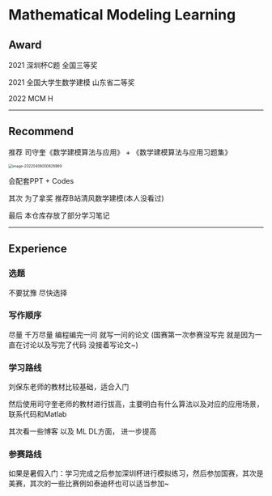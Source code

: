 # Mathematical Modeling Learning

##  Award

2021 深圳杯C题 全国三等奖

2021 全国大学生数学建模 山东省二等奖

2022 MCM H

---

## Recommend

推荐 司守奎《数学建模算法与应用》 + 《数学建模算法与应用习题集》

<img src="https://vvtorres.oss-cn-beijing.aliyuncs.com/image-20220406000826969.png" alt="image-20220406000826969" style="zoom: 50%;" />

会配套PPT + Codes

其次 为了拿奖 推荐B站清风数学建模(本人没看过)

最后 本仓库存放了部分学习笔记

---

## Experience

### 选题

不要犹豫 尽快选择

### 写作顺序

尽量 千万尽量 编程编完一问 就写一问的论文 (国赛第一次参赛没写完 就是因为一直在讨论以及写完了代码 没接着写论文~)

### 学习路线

刘保东老师的教材比较基础，适合入门

然后使用司守奎老师的教材进行拔高，主要明白有什么算法以及对应的应用场景，联系代码和Matlab

其次看一些博客 以及 ML DL方面， 进一步提高

### 参赛路线

如果是暑假入门：学习完成之后参加深圳杯进行模拟练习，然后参加国赛，其次是美赛，其次的一些比赛例如泰迪杯也可以适当参加~

